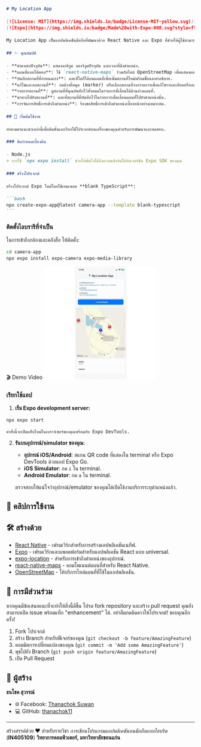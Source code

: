 ````markdown
# My Location App

[![License: MIT](https://img.shields.io/badge/License-MIT-yellow.svg)](https://opensource.org/licenses/MIT)
[![Expo](https://img.shields.io/badge/Made%20with-Expo-000.svg?style=flat&logo=expo&labelColor=f3f3f3)](https://expo.dev/)

My Location App เป็นแอปพลิเคชันมือถือที่พัฒนาด้วย React Native และ Expo ที่ช่วยให้ผู้ใช้สามารถดูตำแหน่งปัจจุบันของตนเองบนแผนที่ บันทึกสถานที่ที่กำหนดเอง และจัดการสถานที่เหล่านั้นได้

## ✨ คุณสมบัติ

- **ตำแหน่งปัจจุบัน**: แสดงละติจูด ลองจิจูดปัจจุบัน และเวลาที่ดึงตำแหน่ง.
- **แผนที่แบบโต้ตอบ**: ใช้ `react-native-maps` ร่วมกับไทล์ OpenStreetMap เพื่อแสดงผลแผนที่โดยละเอียด.
- **บันทึกสถานที่ที่กำหนดเอง**: แตะที่ใดก็ได้บนแผนที่เพื่อเพิ่มสถานที่ใหม่พร้อมชื่อและคำอธิบาย.
- **แก้ไขและลบสถานที่**: กดค้างที่หมุด (marker) หรือเลือกสถานที่จากรายการเพื่อแก้ไขรายละเอียดหรือลบออก.
- **รายการสถานที่**: ดูสถานที่ที่คุณบันทึกไว้ทั้งหมดในรายการที่เลื่อนได้ด้านล่างแผนที่.
- **นำทางไปยังสถานที่**: แตะที่สถานที่ที่บันทึกไว้ในรายการเพื่อเลื่อนแผนที่ไปยังตำแหน่งนั้น.
- **การจัดการสิทธิ์การเข้าถึงตำแหน่ง**: ร้องขอสิทธิ์การเข้าถึงตำแหน่งเบื้องหน้าอย่างเหมาะสม.

## 🚀 เริ่มต้นใช้งาน

ทำตามคำแนะนำเหล่านี้เพื่อติดตั้งและเรียกใช้โปรเจกต์บนเครื่องของคุณสำหรับการพัฒนาและทดสอบ.

### ข้อกำหนดเบื้องต้น

- Node.js
> การใช้ `npx expo install` ช่วยให้มั่นใจได้ถึงความเข้ากันได้กับเวอร์ชัน Expo SDK ของคุณ

### สร้างโปรเจกต์

สร้างโปรเจกต์ Expo ใหม่โดยใช้เทมเพลต **blank TypeScript**:

```bash
npx create-expo-app@latest camera-app --template blank-typescript
```
````

### ติดตั้งไลบรารีที่จำเป็น

ในการเข้าถึงกล้องและคลังสื่อ ให้ติดตั้ง:

```bash
cd camera-app
npx expo install expo-camera expo-media-library
```
🎬 Demo Video
![Demo GIF](assets/location.gif)

### เรียกใช้แอป

1.  **เริ่ม Expo development server:**

```bash
npx expo start
```

    คำสั่งนี้จะเปิดแท็บใหม่ในเบราว์เซอร์ของคุณพร้อมกับ Expo DevTools.

2.  **รันบนอุปกรณ์/simulator ของคุณ:**

    - **อุปกรณ์ iOS/Android**: สแกน QR code ที่แสดงใน terminal หรือ Expo DevTools ด้วยแอป Expo Go.
    - **iOS Simulator**: กด `i` ใน terminal.
    - **Android Emulator**: กด `a` ใน terminal.

    ตรวจสอบให้แน่ใจว่าอุปกรณ์/emulator ของคุณได้เปิดใช้งานบริการระบุตำแหน่งแล้ว.

## 📸 คลิปการใช้งาน

## 🛠️ สร้างด้วย

- [React Native](https://reactnative.dev/) - เฟรมเวิร์กสำหรับการสร้างแอปพลิเคชันเนทีฟ.
- [Expo](https://expo.dev/) - เฟรมเวิร์กและแพลตฟอร์มสำหรับแอปพลิเคชัน React แบบ universal.
- [expo-location](https://docs.expo.dev/versions/latest/sdk/location/) - สำหรับการเข้าถึงตำแหน่งของอุปกรณ์.
- [react-native-maps](https://github.com/react-native-maps/react-native-maps) - คอมโพเนนต์แผนที่สำหรับ React Native.
- [OpenStreetMap](https://www.openstreetmap.org/) - ให้บริการไทล์แผนที่ที่ใช้ในแอปพลิเคชัน.

## 🤝 การมีส่วนร่วม

หากคุณมีข้อเสนอแนะที่จะทำให้สิ่งนี้ดีขึ้น โปรด fork repository และสร้าง pull request คุณยังสามารถเปิด issue พร้อมแท็ก "enhancement" ได้.
อย่าลืมกดติดดาวให้โปรเจกต์! ขอบคุณอีกครั้ง!

1.  Fork โปรเจกต์
2.  สร้าง Branch สำหรับฟีเจอร์ของคุณ (`git checkout -b feature/AmazingFeature`)
3.  คอมมิตการเปลี่ยนแปลงของคุณ (`git commit -m 'Add some AmazingFeature'`)
4.  พุชไปยัง Branch (`git push origin feature/AmazingFeature`)
5.  เปิด Pull Request

## 👤 ผู้สร้าง

**ธนโชค สุวรรณ์**

- 🌐 Facebook: [Thanachok Suwan](https://facebook.com/thanachok.boss)
- 💻 GitHub: [thanachok11](https://github.com/thanachok11)

---

สร้างสรรค์ด้วย ❤️ สำหรับรายวิชา _การเขียนโปรแกรมแอปพลิเคชันบนมือถือแบบไฮบริด_ (**IN405109**)
**วิทยาการคอมพิวเตอร์, มหาวิทยาลัยขอนแก่น**
